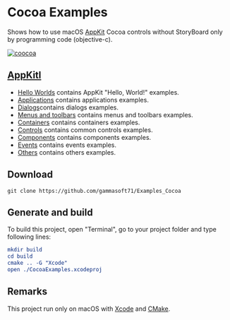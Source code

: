 
# Cocoa Examples

Shows how to use macOS [AppKit](https://developer.apple.com/documentation/appkit/) Cocoa controls without StoryBoard only by programming code (objective-c).

[![coocoa](docs/Pictures/cocoa_header.png)](https://gammasoft71.wixsite.com/gammasoft/cocoa)

## [AppKitl](src/README.md)

* [Hello Worlds](src/HelloWorlds/README.md) contains AppKit "Hello, World!" examples.
* [Applications](src/Applications/README.md) contains applications examples.
* [Dialogs](src/Dialogs/README.md)contains dialogs examples.
* [Menus and toolbars](src/MenusAndToolbars/README.md) contains menus and toolbars examples.
* [Containers](src/Containers/README.md) contains containers examples.
* [Controls](src/Controls/README.md) contains common controls examples.
* [Components](src/Components/README.md) contains components examples.
* [Events](src/Events/README.md) contains events examples.
* [Others](src/Others/README.md) contains others examples.

## Download

``` shell
git clone https://github.com/gammasoft71/Examples_Cocoa
```

## Generate and build

To build this project, open "Terminal", go to your project folder and type following lines:

``` cmake
mkdir build
cd build
cmake .. -G "Xcode"
open ./CocoaExamples.xcodeproj
```

## Remarks

This project run only on macOS with [Xcode](https://developer.apple.com/xcode) and [CMake](https://cmake.org).
